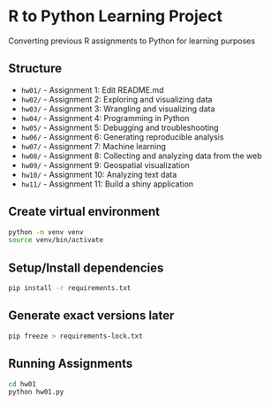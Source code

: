 # R to Python Learning Project
Converting previous R assignments to Python for learning purposes

## Structure
- `hw01/` - Assignment 1: Edit README.md
- `hw02/` - Assignment 2: Exploring and visualizing data
- `hw03/` - Assignment 3: Wrangling and visualizing data
- `hw04/` - Assignment 4: Programming in Python
- `hw05/` - Assignment 5: Debugging and troubleshooting
- `hw06/` - Assignment 6: Generating reproducible analysis
- `hw07/` - Assignment 7: Machine learning
- `hw08/` - Assignment 8: Collecting and analyzing data from the web
- `hw09/` - Assignment 9: Geospatial visualization
- `hw10/` - Assignment 10: Analyzing text data
- `hw11/` - Assignment 11: Build a shiny application

## Create virtual environment
```bash
python -m venv venv
source venv/bin/activate
```

## Setup/Install dependencies
```bash
pip install -r requirements.txt
```

## Generate exact versions later
```bash
pip freeze > requirements-lock.txt
```

## Running Assignments
```bash
cd hw01
python hw01.py
```
